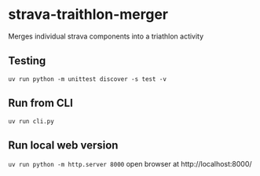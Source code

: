 # strava-traithlon-merger
Merges individual strava components into a triathlon activity


## Testing
`uv run python -m unittest discover -s test -v`

## Run from CLI
`uv run cli.py`


## Run local web version
`uv run python -m http.server 8000`
open browser at http://localhost:8000/